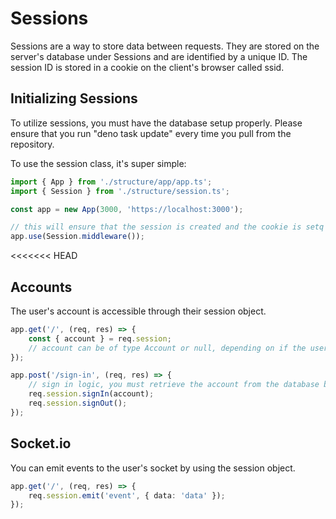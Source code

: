 # Sessions

Sessions are a way to store data between requests. They are stored on the
server's database under Sessions and are identified by a unique ID. The session
ID is stored in a cookie on the client's browser called ssid.

## Initializing Sessions

To utilize sessions, you must have the database setup properly. Please ensure
that you run "deno task update" every time you pull from the repository.

To use the session class, it's super simple:

```typescript runnable
import { App } from './structure/app/app.ts';
import { Session } from './structure/session.ts';

const app = new App(3000, 'https://localhost:3000');

// this will ensure that the session is created and the cookie is setq
app.use(Session.middleware());
```

<<<<<<< HEAD

## Accounts

The user's account is accessible through their session object.

```typescript runnable
app.get('/', (req, res) => {
    const { account } = req.session;
    // account can be of type Account or null, depending on if the user is logged in
});

app.post('/sign-in', (req, res) => {
    // sign in logic, you must retrieve the account from the database before signing in
    req.session.signIn(account);
    req.session.signOut();
});
```

## Socket.io

You can emit events to the user's socket by using the session object.

```typescript runnable
app.get('/', (req, res) => {
    req.session.emit('event', { data: 'data' });
});
```
